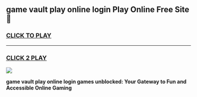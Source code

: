 
## game vault play online login Play Online Free Site 👋
<h3>
<a href="https://download.freeplayer.one?title=game_vault_play_online_login&ref=21F">CLICK TO PLAY</a></h3>
<hr>

<h3>
<a href="https://download.freeplayer.one?title=game_vault_play_online_login&ref=21F">CLICK 2 PLAY</a>
  
</h3>

<a href="https://download.freeplayer.one?title=game_vault_play_online_login&ref=21F"><img src="https://cdnb.artstation.com/p/assets/images/images/032/539/853/original/anto-thomas-button-gif.gif"></a>


**game vault play online login games unblocked: Your Gateway to Fun and Accessible Online Gaming**
